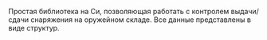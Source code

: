 Простая библиотека на Си, позволяющая работать с контролем выдачи/сдачи снаряжения на оружейном складе. Все данные представлены в виде структур.
